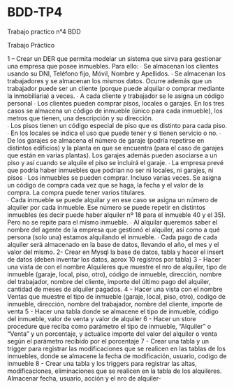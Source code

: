 # BDD-TP4
Trabajo practico n°4 BDD  

Trabajo Práctico 

1 – Crear un DER que permita modelar un sistema que sirva para gestionar una empresa que posee inmuebles. Para ello: 
∙ Se almacenan los clientes usando su DNI, Teléfono fijo, Móvil, Nombre y Apellidos. 
∙ Se almacenan los trabajadores y se almacenan los mismos datos. Ocurre además que un trabajador puede ser un cliente (porque puede alquilar o comprar mediante la inmobiliaria) a veces. 
∙ A cada cliente y trabajador se le asigna un código personal 
∙ Los clientes pueden comprar pisos, locales o garajes. En los tres casos se almacena un código de inmueble (único para cada inmueble), los metros que tienen, una descripción y su dirección.  
∙ Los pisos tienen un código especial de piso que es distinto para cada piso.  
∙ En los locales se indica el uso que puede tener y si tienen servicio o no. 
∙ De los garajes se almacena el número de garaje (podría repetirse en distintos edificios) y la planta en que se encuentra (para el caso de garajes que están en varias plantas). Los garajes además pueden asociarse a un piso y así cuando se alquile el piso se incluirá el garaje. 
∙ La empresa prevé que podría haber inmuebles que podrían no ser ni locales, ni garajes, ni pisos ∙ Los inmuebles se pueden comprar. Incluso varias veces. Se asigna un código de compra cada vez que se haga, la fecha y el valor de la compra. La compra puede tener varios titulares.  
∙ Cada inmueble se puede alquilar y en ese caso se asigna un número de alquiler por cada inmueble. Ese número se puede repetir en distintos inmuebles (es decir puede haber alquiler nº 18 para el inmueble 40 y el 35). Pero no se repite para el mismo inmueble. 
∙ Al alquilar queremos saber el nombre del agente de la empresa que gestionó el alquiler, así como a qué persona (solo una) estamos alquilando el inmueble. 
∙ Cada pago de cada alquiler será almacenado en la base de datos, llevando el año, el mes y el valor del mismo.
2- Crear en Mysql la base de datos, tabla y hacer el insert de datos (deben inventar los datos, aprox 10 registros por tabla)
3 - Hacer una vista de con el nombre Alquileres que muestre el nro de alquiler, tipo de inmueble (garaje, local, piso, otro), código de inmueble, dirección, nombre del trabajador, nombre del cliente, importe del último pago del alquiler, cantidad de meses de alquiler pagados.
4 - Hacer una vista con el nombre Ventas que muestre el tipo de inmueble (garaje, local, piso, otro), codigo de inmueble, dirección, nombre del trabajador, nombre del cliente, importe de venta 
5 - Hacer una tabla donde se almacene el tipo de inmueble, código del inmueble, valor de venta y valor de alquiler
6 - Hacer un store procedure que reciba como parámetro el tipo de inmueble, “Alquiler” o “Venta” y un porcentaje, y actualice importe del valor del alquiler o venta según el parámetro recibido por el porcentaje
7 - Crear una tabla y un trigger para registrar las modificaciones que se realicen en las tablas de los inmuebles, donde se almacene la fecha de modificación, usuario, codigo de inmueble
8 - Crear una tabla y los triggers para registrar las altas, modificaciones, eliminaciones que se realicen en la tabla de los  alquileres. Almacenar fecha, usuario, acción y el nro de alquiler-
 
